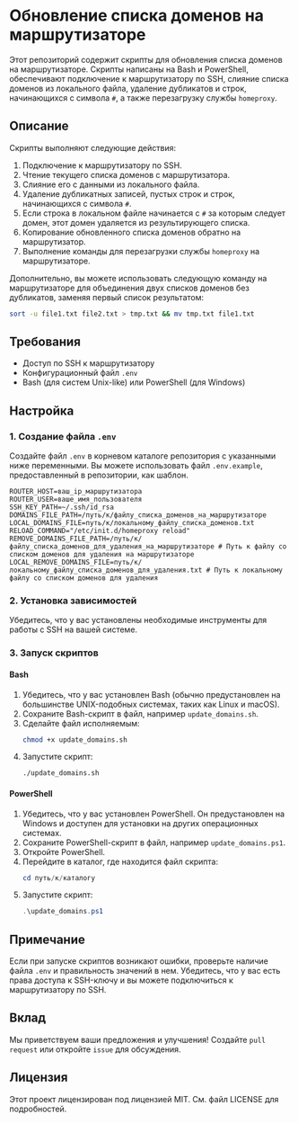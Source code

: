 # Обновление списка доменов на маршрутизаторе

Этот репозиторий содержит скрипты для обновления списка доменов на маршрутизаторе. Скрипты написаны на Bash и PowerShell, обеспечивают подключение к маршрутизатору по SSH, слияние списка доменов из локального файла, удаление дубликатов и строк, начинающихся с символа `#`, а также перезагрузку службы `homeproxy`.

## Описание

Скрипты выполняют следующие действия:
1. Подключение к маршрутизатору по SSH.
2. Чтение текущего списка доменов с маршрутизатора.
3. Слияние его с данными из локального файла.
4. Удаление дубликатных записей, пустых строк и строк, начинающихся с символа `#`.
5. Если строка в локальном файле начинается с `#` за которым следует домен, этот домен удаляется из результирующего списка.
6. Копирование обновленного списка доменов обратно на маршрутизатор.
7. Выполнение команды для перезагрузки службы `homeproxy` на маршрутизаторе.

Дополнительно, вы можете использовать следующую команду на маршрутизаторе для объединения двух списков доменов без дубликатов, заменяя первый список результатом:
```bash
sort -u file1.txt file2.txt > tmp.txt && mv tmp.txt file1.txt
```

## Требования

- Доступ по SSH к маршрутизатору
- Конфигурационный файл `.env`
- Bash (для систем Unix-like) или PowerShell (для Windows)

## Настройка

### 1. Создание файла `.env`

Создайте файл `.env` в корневом каталоге репозитория с указанными ниже переменными. Вы можете использовать файл `.env.example`, предоставленный в репозитории, как шаблон.

```env
ROUTER_HOST=ваш_ip_маршрутизатора
ROUTER_USER=ваше_имя_пользователя
SSH_KEY_PATH=~/.ssh/id_rsa
DOMAINS_FILE_PATH=/путь/к/файлу_списка_доменов_на_маршрутизаторе
LOCAL_DOMAINS_FILE=путь/к/локальному_файлу_списка_доменов.txt
RELOAD_COMMAND="/etc/init.d/homeproxy reload"
REMOVE_DOMAINS_FILE_PATH=/путь/к/файлу_списка_доменов_для_удаления_на_маршрутизаторе # Путь к файлу со списком доменов для удаления на маршрутизаторе
LOCAL_REMOVE_DOMAINS_FILE=путь/к/локальному_файлу_списка_доменов_для_удаления.txt # Путь к локальному файлу со списком доменов для удаления
```

### 2. Установка зависимостей

Убедитесь, что у вас установлены необходимые инструменты для работы с SSH на вашей системе.

### 3. Запуск скриптов

#### Bash

1. Убедитесь, что у вас установлен Bash (обычно предустановлен на большинстве UNIX-подобных системах, таких как Linux и macOS).
2. Сохраните Bash-скрипт в файл, например `update_domains.sh`.
3. Сделайте файл исполняемым:
   ```bash
   chmod +x update_domains.sh
   ```
4. Запустите скрипт:
   ```bash
   ./update_domains.sh
   ```

#### PowerShell

1. Убедитесь, что у вас установлен PowerShell. Он предустановлен на Windows и доступен для установки на других операционных системах.
2. Сохраните PowerShell-скрипт в файл, например `update_domains.ps1`.
3. Откройте PowerShell.
4. Перейдите в каталог, где находится файл скрипта:
   ```powershell
   cd путь/к/каталогу
   ```
5. Запустите скрипт:
   ```powershell
   .\update_domains.ps1
   ```

## Примечание

Если при запуске скриптов возникают ошибки, проверьте наличие файла `.env` и правильность значений в нем. Убедитесь, что у вас есть права доступа к SSH-ключу и вы можете подключиться к маршрутизатору по SSH.

## Вклад

Мы приветствуем ваши предложения и улучшения! Создайте `pull request` или откройте `issue` для обсуждения.

## Лицензия

Этот проект лицензирован под лицензией MIT. См. файл LICENSE для подробностей.
